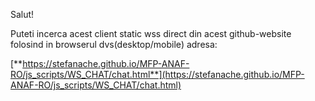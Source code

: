 Salut!

Puteti incerca acest client static wss direct din acest github-website folosind in browserul dvs(desktop/mobile) adresa: 

[**https://stefanache.github.io/MFP-ANAF-RO/js_scripts/WS_CHAT/chat.html**](https://stefanache.github.io/MFP-ANAF-RO/js_scripts/WS_CHAT/chat.html)

